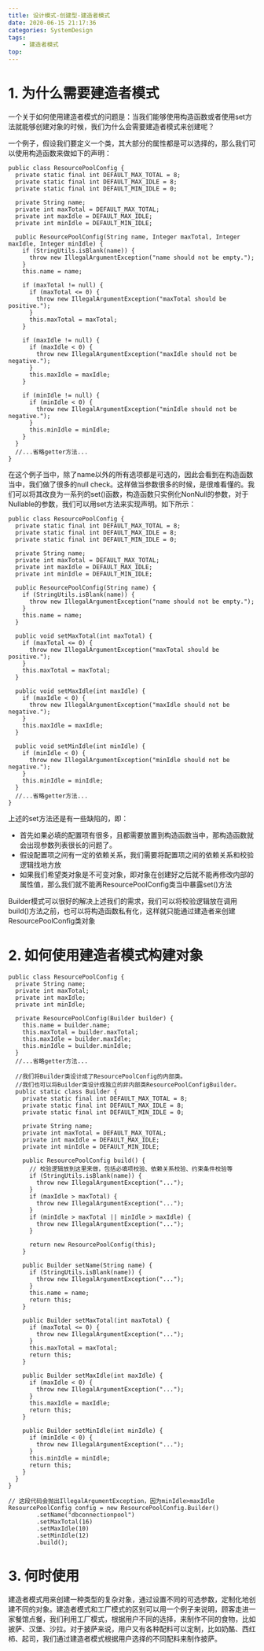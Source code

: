 ```yaml
---
title: 设计模式-创建型-建造者模式
date: 2020-06-15 21:17:36
categories: SystemDesign
tags:
    - 建造者模式
top:
---
```

# 1. 为什么需要建造者模式

一个关于如何使用建造者模式的问题是：当我们能够使用构造函数或者使用set方法就能够创建对象的时候，我们为什么会需要建造者模式来创建呢？ 

一个例子，假设我们要定义一个类，其大部分的属性都是可以选择的，那么我们可以使用构造函数来做如下的声明： 


    public class ResourcePoolConfig {
      private static final int DEFAULT_MAX_TOTAL = 8;
      private static final int DEFAULT_MAX_IDLE = 8;
      private static final int DEFAULT_MIN_IDLE = 0;

      private String name;
      private int maxTotal = DEFAULT_MAX_TOTAL;
      private int maxIdle = DEFAULT_MAX_IDLE;
      private int minIdle = DEFAULT_MIN_IDLE;

      public ResourcePoolConfig(String name, Integer maxTotal, Integer maxIdle, Integer minIdle) {
        if (StringUtils.isBlank(name)) {
          throw new IllegalArgumentException("name should not be empty.");
        }
        this.name = name;

        if (maxTotal != null) {
          if (maxTotal <= 0) {
            throw new IllegalArgumentException("maxTotal should be positive.");
          }
          this.maxTotal = maxTotal;
        }

        if (maxIdle != null) {
          if (maxIdle < 0) {
            throw new IllegalArgumentException("maxIdle should not be negative.");
          }
          this.maxIdle = maxIdle;
        }

        if (minIdle != null) {
          if (minIdle < 0) {
            throw new IllegalArgumentException("minIdle should not be negative.");
          }
          this.minIdle = minIdle;
        }
      }
      //...省略getter方法...
    }
    
在这个例子当中，除了name以外的所有选项都是可选的，因此会看到在构造函数当中，我们做了很多的null check。这样做当参数很多的时候，是很难看懂的。我们可以将其改良为一系列的set()函数，构造函数只实例化NonNull的参数，对于Nullable的参数，我们可以用set方法来实现声明。如下所示： 


    public class ResourcePoolConfig {
      private static final int DEFAULT_MAX_TOTAL = 8;
      private static final int DEFAULT_MAX_IDLE = 8;
      private static final int DEFAULT_MIN_IDLE = 0;

      private String name;
      private int maxTotal = DEFAULT_MAX_TOTAL;
      private int maxIdle = DEFAULT_MAX_IDLE;
      private int minIdle = DEFAULT_MIN_IDLE;

      public ResourcePoolConfig(String name) {
        if (StringUtils.isBlank(name)) {
          throw new IllegalArgumentException("name should not be empty.");
        }
        this.name = name;
      }

      public void setMaxTotal(int maxTotal) {
        if (maxTotal <= 0) {
          throw new IllegalArgumentException("maxTotal should be positive.");
        }
        this.maxTotal = maxTotal;
      }

      public void setMaxIdle(int maxIdle) {
        if (maxIdle < 0) {
          throw new IllegalArgumentException("maxIdle should not be negative.");
        }
        this.maxIdle = maxIdle;
      }

      public void setMinIdle(int minIdle) {
        if (minIdle < 0) {
          throw new IllegalArgumentException("minIdle should not be negative.");
        }
        this.minIdle = minIdle;
      }
      //...省略getter方法...
    }
    
上述的set方法还是有一些缺陷的，即：
+ 首先如果必填的配置项有很多，且都需要放置到构造函数当中，那构造函数就会出现参数列表很长的问题了。
+ 假设配置项之间有一定的依赖关系，我们需要将配置项之间的依赖关系和校验逻辑找地方放
+ 如果我们希望类对象是不可变对象，即对象在创建好之后就不能再修改内部的属性值，那么我们就不能再ResourcePoolConfig类当中暴露set()方法


Builder模式可以很好的解决上述我们的需求，我们可以将校验逻辑放在调用build()方法之前，也可以将构造函数私有化，这样就只能通过建造者来创建ResourcePoolConfig类对象

# 2. 如何使用建造者模式构建对象


    public class ResourcePoolConfig {
      private String name;
      private int maxTotal;
      private int maxIdle;
      private int minIdle;

      private ResourcePoolConfig(Builder builder) {
        this.name = builder.name;
        this.maxTotal = builder.maxTotal;
        this.maxIdle = builder.maxIdle;
        this.minIdle = builder.minIdle;
      }
      //...省略getter方法...

      //我们将Builder类设计成了ResourcePoolConfig的内部类。
      //我们也可以将Builder类设计成独立的非内部类ResourcePoolConfigBuilder。
      public static class Builder {
        private static final int DEFAULT_MAX_TOTAL = 8;
        private static final int DEFAULT_MAX_IDLE = 8;
        private static final int DEFAULT_MIN_IDLE = 0;

        private String name;
        private int maxTotal = DEFAULT_MAX_TOTAL;
        private int maxIdle = DEFAULT_MAX_IDLE;
        private int minIdle = DEFAULT_MIN_IDLE;

        public ResourcePoolConfig build() {
          // 校验逻辑放到这里来做，包括必填项校验、依赖关系校验、约束条件校验等
          if (StringUtils.isBlank(name)) {
            throw new IllegalArgumentException("...");
          }
          if (maxIdle > maxTotal) {
            throw new IllegalArgumentException("...");
          }
          if (minIdle > maxTotal || minIdle > maxIdle) {
            throw new IllegalArgumentException("...");
          }

          return new ResourcePoolConfig(this);
        }

        public Builder setName(String name) {
          if (StringUtils.isBlank(name)) {
            throw new IllegalArgumentException("...");
          }
          this.name = name;
          return this;
        }

        public Builder setMaxTotal(int maxTotal) {
          if (maxTotal <= 0) {
            throw new IllegalArgumentException("...");
          }
          this.maxTotal = maxTotal;
          return this;
        }

        public Builder setMaxIdle(int maxIdle) {
          if (maxIdle < 0) {
            throw new IllegalArgumentException("...");
          }
          this.maxIdle = maxIdle;
          return this;
        }

        public Builder setMinIdle(int minIdle) {
          if (minIdle < 0) {
            throw new IllegalArgumentException("...");
          }
          this.minIdle = minIdle;
          return this;
        }
      }
    }

    // 这段代码会抛出IllegalArgumentException，因为minIdle>maxIdle
    ResourcePoolConfig config = new ResourcePoolConfig.Builder()
            .setName("dbconnectionpool")
            .setMaxTotal(16)
            .setMaxIdle(10)
            .setMinIdle(12)
            .build();
            
# 3. 何时使用

建造者模式用来创建一种类型的复杂对象，通过设置不同的可选参数，定制化地创建不同的对象。建造者模式和工厂模式的区别可以用一个例子来说明，顾客走进一家餐馆点餐，我们利用工厂模式，根据用户不同的选择，来制作不同的食物，比如披萨、汉堡、沙拉。对于披萨来说，用户又有各种配料可以定制，比如奶酪、西红柿、起司，我们通过建造者模式根据用户选择的不同配料来制作披萨。